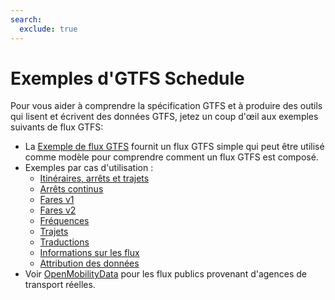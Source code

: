 ```yaml
---
search:
  exclude: true
---
```


# Exemples d'GTFS Schedule

Pour vous aider à comprendre la spécification GTFS et à produire des outils qui lisent et écrivent des données GTFS, jetez un coup d'œil aux exemples suivants de flux GTFS:

- La [Exemple de flux GTFS](/fr/schedule/example-feed) fournit un flux GTFS simple qui peut être utilisé comme modèle pour comprendre comment un flux GTFS est composé.
- Exemples par cas d'utilisation :
    - [Itinéraires, arrêts et trajets](routes-stops-trips)
    - [Arrêts continus](continuous-stops)
    - [Fares v1](fares-v1)
    - [Fares v2](fares-v2)
    - [Fréquences](frequencies)
    - [Trajets](pathways)
    - [Traductions](translations)
    - [Informations sur les flux](feed-info)
    - [Attribution des données](attributions)
- Voir [OpenMobilityData](https://openmobilitydata.org/) pour les flux publics provenant d'agences de transport réelles.
